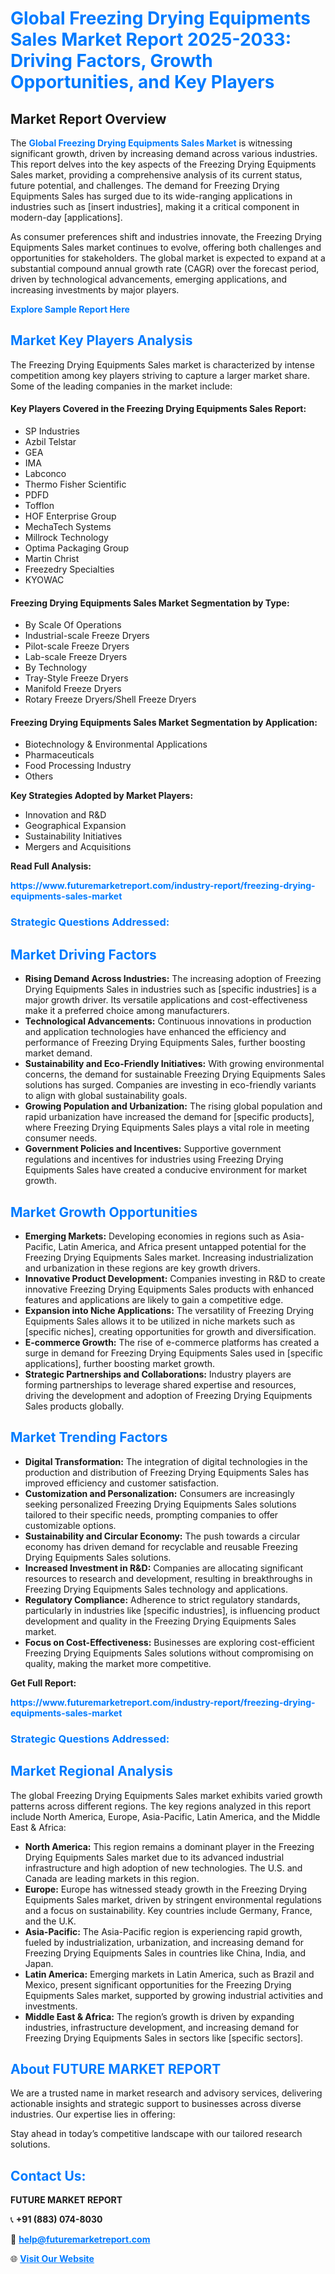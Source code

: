 <h1 style="color: #007BFF;">Global Freezing Drying Equipments Sales Market Report 2025-2033: Driving Factors, Growth Opportunities, and Key Players</h1>

<section id="overview">
<h2>Market Report Overview</h2>
<p>The <a href="https://www.futuremarketreport.com/industry-report/freezing-drying-equipments-sales-market" style="color: #007BFF; text-decoration: none;"><strong>Global Freezing Drying Equipments Sales Market</strong></a> is witnessing significant growth, driven by increasing demand across various industries. This report delves into the key aspects of the Freezing Drying Equipments Sales market, providing a comprehensive analysis of its current status, future potential, and challenges. The demand for Freezing Drying Equipments Sales has surged due to its wide-ranging applications in industries such as [insert industries], making it a critical component in modern-day [applications].</p>
<p>As consumer preferences shift and industries innovate, the Freezing Drying Equipments Sales market continues to evolve, offering both challenges and opportunities for stakeholders. The global market is expected to expand at a substantial compound annual growth rate (CAGR) over the forecast period, driven by technological advancements, emerging applications, and increasing investments by major players.</p>
</section>

<section id="overview">
<p><a href="https://www.futuremarketreport.com/request-sample/reportId=104000" style="color: #007BFF; text-decoration: none;"><strong>Explore Sample Report Here</strong></a></p>
</section>

<section id="key-players">
<h2 style="color: #007BFF;">Market Key Players Analysis</h2>
<p>The Freezing Drying Equipments Sales market is characterized by intense competition among key players striving to capture a larger market share. Some of the leading companies in the market include:</p>
<h4>Key Players Covered in the Freezing Drying Equipments Sales Report:</h4>
<ul><li>SP Industries</li><li>Azbil Telstar</li><li>GEA</li><li>IMA</li><li>Labconco</li><li>Thermo Fisher Scientific</li><li>PDFD</li><li>Tofflon</li><li>HOF Enterprise Group</li><li>MechaTech Systems</li><li>Millrock Technology</li><li>Optima Packaging Group</li><li>Martin Christ</li><li>Freezedry Specialties</li><li>KYOWAC</li></ul>
<h4>Freezing Drying Equipments Sales Market Segmentation by Type:</h4>
<ul><li>By Scale Of Operations</li><li>Industrial-scale Freeze Dryers</li><li>Pilot-scale Freeze Dryers</li><li>Lab-scale Freeze Dryers</li><li>By Technology</li><li>Tray-Style Freeze Dryers</li><li>Manifold Freeze Dryers</li><li>Rotary Freeze Dryers/Shell Freeze Dryers</li></ul>

<h4>Freezing Drying Equipments Sales Market Segmentation by Application:</h4>
<ul><li>Biotechnology &amp; Environmental Applications</li><li>Pharmaceuticals</li><li>Food Processing Industry</li><li>Others</li></ul>
<p><strong>Key Strategies Adopted by Market Players:</strong></p>
<ul>
<li>Innovation and R&D</li>
<li>Geographical Expansion</li>
<li>Sustainability Initiatives</li>
<li>Mergers and Acquisitions</li>
</ul>
</section>

<section>
<p><strong>Read Full Analysis: </strong></p><a href="https://www.futuremarketreport.com/industry-report/freezing-drying-equipments-sales-market" style="color: #007BFF; text-decoration: none;"><strong>https://www.futuremarketreport.com/industry-report/freezing-drying-equipments-sales-market</strong></a>
<h3 style="color: #007BFF;">Strategic Questions Addressed:</h3>
</section>

<section id="driving-factors">
<h2 style="color: #007BFF;">Market Driving Factors</h2>
<ul>
<li><strong>Rising Demand Across Industries:</strong> The increasing adoption of Freezing Drying Equipments Sales in industries such as [specific industries] is a major growth driver. Its versatile applications and cost-effectiveness make it a preferred choice among manufacturers.</li>
<li><strong>Technological Advancements:</strong> Continuous innovations in production and application technologies have enhanced the efficiency and performance of Freezing Drying Equipments Sales, further boosting market demand.</li>
<li><strong>Sustainability and Eco-Friendly Initiatives:</strong> With growing environmental concerns, the demand for sustainable Freezing Drying Equipments Sales solutions has surged. Companies are investing in eco-friendly variants to align with global sustainability goals.</li>
<li><strong>Growing Population and Urbanization:</strong> The rising global population and rapid urbanization have increased the demand for [specific products], where Freezing Drying Equipments Sales plays a vital role in meeting consumer needs.</li>
<li><strong>Government Policies and Incentives:</strong> Supportive government regulations and incentives for industries using Freezing Drying Equipments Sales have created a conducive environment for market growth.</li>
</ul>
</section>

<section id="growth-opportunities">
<h2 style="color: #007BFF;">Market Growth Opportunities</h2>
<ul>
<li><strong>Emerging Markets:</strong> Developing economies in regions such as Asia-Pacific, Latin America, and Africa present untapped potential for the Freezing Drying Equipments Sales market. Increasing industrialization and urbanization in these regions are key growth drivers.</li>
<li><strong>Innovative Product Development:</strong> Companies investing in R&D to create innovative Freezing Drying Equipments Sales products with enhanced features and applications are likely to gain a competitive edge.</li>
<li><strong>Expansion into Niche Applications:</strong> The versatility of Freezing Drying Equipments Sales allows it to be utilized in niche markets such as [specific niches], creating opportunities for growth and diversification.</li>
<li><strong>E-commerce Growth:</strong> The rise of e-commerce platforms has created a surge in demand for Freezing Drying Equipments Sales used in [specific applications], further boosting market growth.</li>
<li><strong>Strategic Partnerships and Collaborations:</strong> Industry players are forming partnerships to leverage shared expertise and resources, driving the development and adoption of Freezing Drying Equipments Sales products globally.</li>
</ul>
</section>

<section id="trending-factors">
<h2 style="color: #007BFF;">Market Trending Factors</h2>
<ul>
<li><strong>Digital Transformation:</strong> The integration of digital technologies in the production and distribution of Freezing Drying Equipments Sales has improved efficiency and customer satisfaction.</li>
<li><strong>Customization and Personalization:</strong> Consumers are increasingly seeking personalized Freezing Drying Equipments Sales solutions tailored to their specific needs, prompting companies to offer customizable options.</li>
<li><strong>Sustainability and Circular Economy:</strong> The push towards a circular economy has driven demand for recyclable and reusable Freezing Drying Equipments Sales solutions.</li>
<li><strong>Increased Investment in R&D:</strong> Companies are allocating significant resources to research and development, resulting in breakthroughs in Freezing Drying Equipments Sales technology and applications.</li>
<li><strong>Regulatory Compliance:</strong> Adherence to strict regulatory standards, particularly in industries like [specific industries], is influencing product development and quality in the Freezing Drying Equipments Sales market.</li>
<li><strong>Focus on Cost-Effectiveness:</strong> Businesses are exploring cost-efficient Freezing Drying Equipments Sales solutions without compromising on quality, making the market more competitive.</li>
</ul>
</section>

<section>
<p><strong>Get Full Report: </strong></p><a href="https://www.futuremarketreport.com/industry-report/freezing-drying-equipments-sales-market" style="color: #007BFF; text-decoration: none;"><strong>https://www.futuremarketreport.com/industry-report/freezing-drying-equipments-sales-market</strong></a>
<h3 style="color: #007BFF;">Strategic Questions Addressed:</h3>
</section>


<section id="regional-analysis">
<h2 style="color: #007BFF;">Market Regional Analysis</h2>
<p>The global Freezing Drying Equipments Sales market exhibits varied growth patterns across different regions. The key regions analyzed in this report include North America, Europe, Asia-Pacific, Latin America, and the Middle East & Africa:</p>
<ul>
<li><strong>North America:</strong> This region remains a dominant player in the Freezing Drying Equipments Sales market due to its advanced industrial infrastructure and high adoption of new technologies. The U.S. and Canada are leading markets in this region.</li>
<li><strong>Europe:</strong> Europe has witnessed steady growth in the Freezing Drying Equipments Sales market, driven by stringent environmental regulations and a focus on sustainability. Key countries include Germany, France, and the U.K.</li>
<li><strong>Asia-Pacific:</strong> The Asia-Pacific region is experiencing rapid growth, fueled by industrialization, urbanization, and increasing demand for Freezing Drying Equipments Sales in countries like China, India, and Japan.</li>
<li><strong>Latin America:</strong> Emerging markets in Latin America, such as Brazil and Mexico, present significant opportunities for the Freezing Drying Equipments Sales market, supported by growing industrial activities and investments.</li>
<li><strong>Middle East & Africa:</strong> The region’s growth is driven by expanding industries, infrastructure development, and increasing demand for Freezing Drying Equipments Sales in sectors like [specific sectors].</li>
</ul>
</section>

<footer>
<h2 style="color: #007BFF;">About FUTURE MARKET REPORT</h2>
<p>We are a trusted name in market research and advisory services, delivering actionable insights and strategic support to businesses across diverse industries. Our expertise lies in offering:</p>

<p>Stay ahead in today’s competitive landscape with our tailored research solutions.</p>

<h2 style="color: #007BFF;">Contact Us:</h2>
<p><strong>FUTURE MARKET REPORT</strong></p>
<p>📞 <strong>+91 (883) 074-8030</strong></p>
<p>📧 <strong><a href="mailto:help@futuremarketreport.com" style="color: #007BFF;">help@futuremarketreport.com</a></strong></p>
<p>🌐 <strong><a href="https://www.futuremarketreport.com/" style="color: #007BFF;">Visit Our Website</a></strong></p>
</footer>